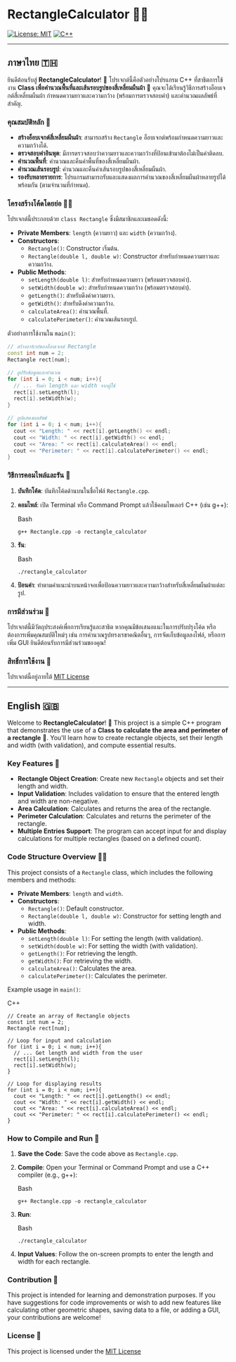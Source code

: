 # RectangleCalculator 📐✨
[![License: MIT](https://img.shields.io/badge/License-MIT-yellow.svg)](https://opensource.org/licenses/MIT)
[![C++](https://img.shields.io/badge/Language-C%2B%2B-blue.svg)](https://isocpp.org/)

---

## ภาษาไทย 🇹🇭

ยินดีต้อนรับสู่ **RectangleCalculator**! 👋 โปรเจกต์นี้คือตัวอย่างโปรแกรม C++ ที่สาธิตการใช้งาน **Class เพื่อคำนวณพื้นที่และเส้นรอบรูปของสี่เหลี่ยมผืนผ้า** 📏 คุณจะได้เรียนรู้วิธีการสร้างอ็อบเจกต์สี่เหลี่ยมผืนผ้า กำหนดความยาวและความกว้าง (พร้อมการตรวจสอบค่า) และคำนวณผลลัพธ์ที่สำคัญ.

### คุณสมบัติหลัก 🌟

* **สร้างอ็อบเจกต์สี่เหลี่ยมผืนผ้า**: สามารถสร้าง `Rectangle` อ็อบเจกต์พร้อมกำหนดความยาวและความกว้างได้.
* **ตรวจสอบค่าอินพุต**: มีการตรวจสอบว่าความยาวและความกว้างที่ป้อนเข้ามาต้องไม่เป็นค่าติดลบ.
* **คำนวณพื้นที่**: คำนวณและคืนค่าพื้นที่ของสี่เหลี่ยมผืนผ้า.
* **คำนวณเส้นรอบรูป**: คำนวณและคืนค่าเส้นรอบรูปของสี่เหลี่ยมผืนผ้า.
* **รองรับหลายรายการ**: โปรแกรมสามารถรับและแสดงผลการคำนวณของสี่เหลี่ยมผืนผ้าหลายรูปได้พร้อมกัน (ตามจำนวนที่กำหนด).

### โครงสร้างโค้ดโดยย่อ 🧑‍💻

โปรเจกต์นี้ประกอบด้วย `class Rectangle` ซึ่งมีสมาชิกและเมธอดดังนี้:

* **Private Members**: `length` (ความยาว) และ `width` (ความกว้าง).
* **Constructors**:
    * `Rectangle()`: Constructor เริ่มต้น.
    * `Rectangle(double l, double w)`: Constructor สำหรับกำหนดความยาวและความกว้าง.
* **Public Methods**:
    * `setLength(double l)`: สำหรับกำหนดความยาว (พร้อมตรวจสอบค่า).
    * `setWidth(double w)`: สำหรับกำหนดความกว้าง (พร้อมตรวจสอบค่า).
    * `getLength()`: สำหรับดึงค่าความยาว.
    * `getWidth()`: สำหรับดึงค่าความกว้าง.
    * `calculateArea()`: คำนวณพื้นที่.
    * `calculatePerimeter()`: คำนวณเส้นรอบรูป.

ตัวอย่างการใช้งานใน `main()`:

```cpp
// สร้างอาร์เรย์ของอ็อบเจกต์ Rectangle
const int num = 2;
Rectangle rect[num];

// ลูปรับข้อมูลและคำนวณ
for (int i = 0; i < num; i++){
  // ... รับค่า length และ width จากผู้ใช้
  rect[i].setLength(l);
  rect[i].setWidth(w);
}

// ลูปแสดงผลลัพธ์
for (int i = 0; i < num; i++){
  cout << "Length: " << rect[i].getLength() << endl;
  cout << "Width: " << rect[i].getWidth() << endl;
  cout << "Area: " << rect[i].calculateArea() << endl;
  cout << "Perimeter: " << rect[i].calculatePerimeter() << endl;
}

```

### วิธีการคอมไพล์และรัน 🚀

1.  **บันทึกโค้ด**: บันทึกโค้ดด้านบนในชื่อไฟล์ `Rectangle.cpp`.
2.  **คอมไพล์**: เปิด Terminal หรือ Command Prompt แล้วใช้คอมไพเลอร์ C++ (เช่น g++):
    
    Bash
    
    ```
    g++ Rectangle.cpp -o rectangle_calculator
    
    ```
    
3.  **รัน**:
    
    Bash
    
    ```
    ./rectangle_calculator
    
    ```
    
4.  **ป้อนค่า**: ทำตามคำแนะนำบนหน้าจอเพื่อป้อนความยาวและความกว้างสำหรับสี่เหลี่ยมผืนผ้าแต่ละรูป.

### การมีส่วนร่วม 🤝

โปรเจกต์นี้มีวัตถุประสงค์เพื่อการเรียนรู้และสาธิต หากคุณมีข้อเสนอแนะในการปรับปรุงโค้ด หรือต้องการเพิ่มคุณสมบัติใหม่ๆ เช่น การคำนวณรูปทรงเรขาคณิตอื่นๆ, การจัดเก็บข้อมูลลงไฟล์, หรือการเพิ่ม GUI ยินดีต้อนรับการมีส่วนร่วมของคุณ!

### สิทธิ์การใช้งาน 📜

โปรเจกต์นี้อยู่ภายใต้ [MIT License](https://www.google.com/search?q=LICENSE)

----------

## English 🇬🇧

Welcome to **RectangleCalculator**! 👋 This project is a simple C++ program that demonstrates the use of a **Class to calculate the area and perimeter of a rectangle** 📏. You'll learn how to create rectangle objects, set their length and width (with validation), and compute essential results.

### Key Features 🌟

-   **Rectangle Object Creation**: Create new `Rectangle` objects and set their length and width.
-   **Input Validation**: Includes validation to ensure that the entered length and width are non-negative.
-   **Area Calculation**: Calculates and returns the area of the rectangle.
-   **Perimeter Calculation**: Calculates and returns the perimeter of the rectangle.
-   **Multiple Entries Support**: The program can accept input for and display calculations for multiple rectangles (based on a defined count).

### Code Structure Overview 🧑‍💻

This project consists of a `Rectangle` class, which includes the following members and methods:

-   **Private Members**: `length` and `width`.
-   **Constructors**:
    -   `Rectangle()`: Default constructor.
    -   `Rectangle(double l, double w)`: Constructor for setting length and width.
-   **Public Methods**:
    -   `setLength(double l)`: For setting the length (with validation).
    -   `setWidth(double w)`: For setting the width (with validation).
    -   `getLength()`: For retrieving the length.
    -   `getWidth()`: For retrieving the width.
    -   `calculateArea()`: Calculates the area.
    -   `calculatePerimeter()`: Calculates the perimeter.

Example usage in `main()`:

C++

```
// Create an array of Rectangle objects
const int num = 2;
Rectangle rect[num];

// Loop for input and calculation
for (int i = 0; i < num; i++){
  // ... Get length and width from the user
  rect[i].setLength(l);
  rect[i].setWidth(w);
}

// Loop for displaying results
for (int i = 0; i < num; i++){
  cout << "Length: " << rect[i].getLength() << endl;
  cout << "Width: " << rect[i].getWidth() << endl;
  cout << "Area: " << rect[i].calculateArea() << endl;
  cout << "Perimeter: " << rect[i].calculatePerimeter() << endl;
}

```

### How to Compile and Run 🚀

1.  **Save the Code**: Save the code above as `Rectangle.cpp`.
2.  **Compile**: Open your Terminal or Command Prompt and use a C++ compiler (e.g., g++):
    
    Bash
    
    ```
    g++ Rectangle.cpp -o rectangle_calculator
    
    ```
    
3.  **Run**:
    
    Bash
    
    ```
    ./rectangle_calculator
    
    ```
    
4.  **Input Values**: Follow the on-screen prompts to enter the length and width for each rectangle.

### Contribution 🤝

This project is intended for learning and demonstration purposes. If you have suggestions for code improvements or wish to add new features like calculating other geometric shapes, saving data to a file, or adding a GUI, your contributions are welcome!

### License 📜

This project is licensed under the [MIT License](https://www.google.com/search?q=LICENSE)